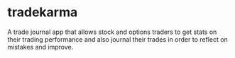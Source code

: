 # tradekarma
A trade journal app that allows stock and options traders to get stats on their trading performance and also journal their trades in order to reflect on mistakes and improve.
